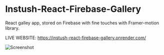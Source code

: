# Instush-React-Firebase-Gallery
React galley app, stored on Firebase with fine touches with Framer-motion library.

LIVE WEBSITE:
https://instush-react-firebase-gallery.onrender.com/


![Screenshot](https://user-images.githubusercontent.com/93940739/221803991-3564978d-690a-4a80-9c6f-63ce5d2a2828.jpg)
